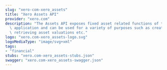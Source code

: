 ```yaml
---
slug: "xero-com-xero_assets"
title: "Xero Assets API"
provider: "xero.com"
description: "The Assets API exposes fixed asset related functions of the Xero Accounting\
  \ application and can be used for a variety of purposes such as creating assets,\
  \ retrieving asset valuations etc."
logo: "xero.com-xero_assets-logo.svg"
logoMediaType: "image/svg+xml"
tags:
- "financial"
stubs: "xero.com-xero_assets-stubs.json"
swagger: "xero.com-xero_assets-swagger.json"
---
```

